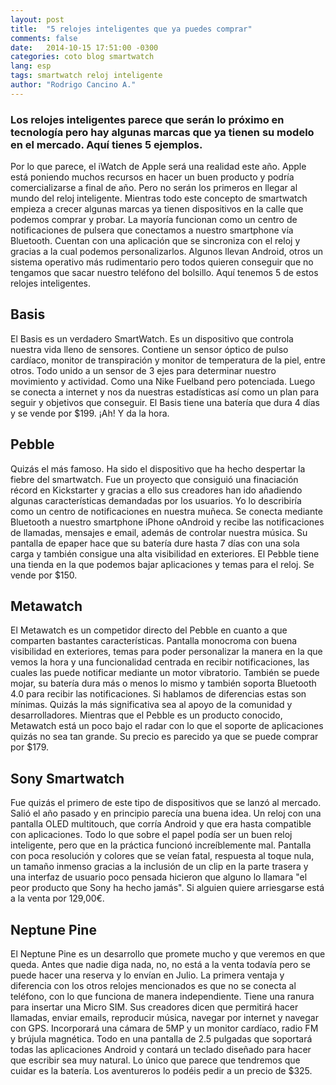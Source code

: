 ```yaml
---
layout: post
title:  "5 relojes inteligentes que ya puedes comprar"
comments: false
date:   2014-10-15 17:51:00 -0300
categories: coto blog smartwatch 
lang: esp
tags: smartwatch reloj inteligente
author: "Rodrigo Cancino A."
---
```

<h3>Los relojes inteligentes parece que serán lo próximo en tecnología pero hay algunas marcas que ya tienen su modelo en el mercado. Aquí tienes 5 ejemplos.</h3>

Por lo que parece, el iWatch de Apple será una realidad este año. Apple está poniendo muchos recursos en hacer un buen producto y podría comercializarse a final de año. Pero no serán los primeros en llegar al mundo del reloj inteligente. Mientras todo este concepto de smartwatch empieza a crecer algunas marcas ya tienen dispositivos en la calle que podemos comprar y probar. La mayoría funcionan como un centro de notificaciones de pulsera que conectamos a nuestro smartphone vía Bluetooth. Cuentan con una aplicación que se sincroniza con el reloj y gracias a la cual podemos personalizarlos. Algunos llevan Android, otros un sistema operativo más rudimentario pero todos quieren conseguir que no tengamos que sacar nuestro teléfono del bolsillo. Aquí tenemos 5 de estos relojes inteligentes.

## Basis

El Basis es un verdadero SmartWatch. Es un dispositivo que controla nuestra vida lleno de sensores. Contiene un sensor óptico de pulso cardíaco, monitor de transpiración y monitor de temperatura de la piel, entre otros. Todo unido a un sensor de 3 ejes para determinar nuestro movimiento y actividad. Como una Nike Fuelband pero potenciada. Luego se conecta a internet y nos da nuestras estadísticas así como un plan para seguir y objetivos que conseguir. El Basis tiene una batería que dura 4 días y se vende por $199. ¡Ah! Y da la hora.

## Pebble

Quizás el más famoso. Ha sido el dispositivo que ha hecho despertar la fiebre del smartwatch. Fue un proyecto que consiguió una finaciación récord en Kickstarter y gracias a ello sus creadores han ido añadiendo algunas características demandadas por los usuarios. Yo lo describiría como un centro de notificaciones en nuestra muñeca. Se conecta mediante Bluetooth a nuestro smartphone iPhone oAndroid y recibe las notificaciones de llamadas, mensajes e email, además de controlar nuestra música. Su pantalla de epaper hace que su batería dure hasta 7 días con una sola carga y también consigue una alta visibilidad en exteriores. El Pebble tiene una tienda en la que podemos bajar aplicaciones y temas para el reloj. Se vende por $150.

## Metawatch

El Metawatch es un competidor directo del Pebble en cuanto a que comparten bastantes características. Pantalla monocroma con buena visibilidad en exteriores, temas para poder personalizar la manera en la que vemos la hora y una funcionalidad centrada en recibir notificaciones, las cuales las puede notificar mediante un motor vibratorio. También se puede mojar, su batería dura más o menos lo mismo y también soporta Bluetooth 4.0 para recibir las notificaciones. Si hablamos de diferencias estas son mínimas. Quizás la más significativa sea al apoyo de la comunidad y desarrolladores. Mientras que el Pebble es un producto conocido, Metawatch está un poco bajo el radar con lo que el soporte de aplicaciones quizás no sea tan grande. Su precio es parecido ya que se puede comprar por $179.

## Sony Smartwatch

Fue quizás el primero de este tipo de dispositivos que se lanzó al mercado. Salió el año pasado y en principio parecía una buena idea. Un reloj con una pantalla OLED multitouch, que corría Android y que era hasta compatible con aplicaciones. Todo lo que sobre el papel podía ser un buen reloj inteligente, pero que en la práctica funcionó increíblemente mal. Pantalla con poca resolución y colores que se veían fatal, respuesta al toque nula, un tamaño inmenso gracias a la inclusión de un clip en la parte trasera y una interfaz de usuario poco pensada hicieron que alguno lo llamara "el peor producto que Sony ha hecho jamás". Si alguien quiere arriesgarse está a la venta por 129,00€.


## Neptune Pine


El Neptune Pine es un desarrollo que promete mucho y que veremos en que queda. Antes que nadie diga nada, no, no está a la venta todavía pero se puede hacer una reserva y lo envían en Julio. La primera ventaja y diferencia con los otros relojes mencionados es que no se conecta al teléfono, con lo que funciona de manera independiente. Tiene una ranura para insertar una Micro SIM. Sus creadores dicen que permitirá hacer llamadas, enviar emails, reproducir música, navegar por internet y navegar con GPS. Incorporará una cámara de 5MP y un monitor cardíaco, radio FM y brújula magnética. Todo en una pantalla de 2.5 pulgadas que soportará todas las aplicaciones Android y contará un teclado diseñado para hacer que escribir sea muy natural. Lo único que parece que tendremos que cuidar es la batería. Los aventureros lo podéis pedir a un precio de $325.

